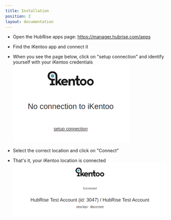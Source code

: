```yaml
---
title: Installation
position: 2
layout: documentation
---
```


- Open the HubRise apps page: https://manager.hubrise.com/apps

- Find the iKentoo app and connect it   

- When you see the page below, click on "setup connection" and identify yourself with your iKentoo credentials
![](../images/installation_setup.png) 

- Select the correct location and click on "Connect"

- That's it, your iKentoo location is connected
 ![](../images/installation_connected.png)
 